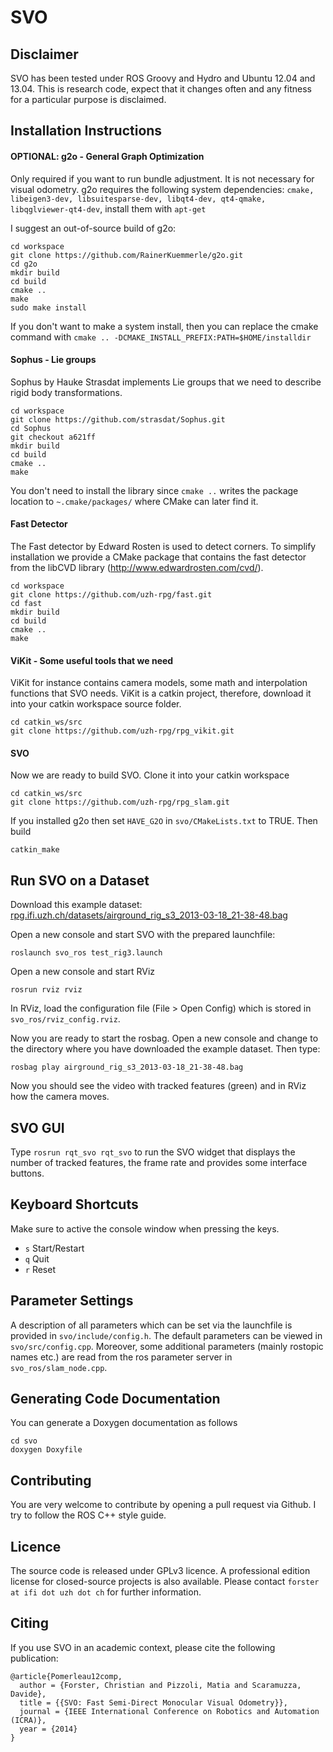 SVO
===

Disclaimer
----------

SVO has been tested under ROS Groovy and Hydro and Ubuntu 12.04 and 13.04. This is research code, expect that it changes often and any fitness for a particular purpose is disclaimed.

Installation Instructions
-------------------------

#### OPTIONAL: g2o - General Graph Optimization

Only required if you want to run bundle adjustment. It is not necessary for visual odometry.
g2o requires the following system dependencies: `cmake, libeigen3-dev, libsuitesparse-dev, libqt4-dev, qt4-qmake, libqglviewer-qt4-dev`, install them with `apt-get`
    
I suggest an out-of-source build of g2o:

    cd workspace
    git clone https://github.com/RainerKuemmerle/g2o.git
    cd g2o
    mkdir build
    cd build
    cmake ..
    make
    sudo make install

If you don't want to make a system install, then you can replace the cmake command with `cmake .. -DCMAKE_INSTALL_PREFIX:PATH=$HOME/installdir` 

#### Sophus - Lie groups

Sophus by Hauke Strasdat implements Lie groups that we need to describe rigid body transformations.

    cd workspace
    git clone https://github.com/strasdat/Sophus.git
    cd Sophus
    git checkout a621ff
    mkdir build
    cd build
    cmake ..
    make

You don't need to install the library since `cmake ..` writes the package location to `~.cmake/packages/` where CMake can later find it.

#### Fast Detector

The Fast detector by Edward Rosten is used to detect corners.
To simplify installation we provide a CMake package that contains the fast detector from the libCVD library (http://www.edwardrosten.com/cvd/).

    cd workspace
    git clone https://github.com/uzh-rpg/fast.git
    cd fast
    mkdir build
    cd build
    cmake ..
    make

#### ViKit - Some useful tools that we need

ViKit for instance contains camera models, some math and interpolation functions that SVO needs.
ViKit is a catkin project, therefore, download it into your catkin workspace source folder.

    cd catkin_ws/src
    git clone https://github.com/uzh-rpg/rpg_vikit.git

#### SVO

Now we are ready to build SVO.
Clone it into your catkin workspace

    cd catkin_ws/src
    git clone https://github.com/uzh-rpg/rpg_slam.git

If you installed g2o then set `HAVE_G2O` in `svo/CMakeLists.txt` to TRUE.
Then build

    catkin_make


Run SVO on a Dataset
-------------------------

Download this example dataset: [rpg.ifi.uzh.ch/datasets/airground_rig_s3_2013-03-18_21-38-48.bag](http://rpg.ifi.uzh.ch/datasets/airground_rig_s3_2013-03-18_21-38-48.bag)

Open a new console and start SVO with the prepared launchfile:

    roslaunch svo_ros test_rig3.launch
    
Open a new console and start RViz

    rosrun rviz rviz
    
In RViz, load the configuration file (File > Open Config) which is stored in `svo_ros/rviz_config.rviz`.

Now you are ready to start the rosbag. Open a new console and change to the directory where you have downloaded the example dataset. Then type:

    rosbag play airground_rig_s3_2013-03-18_21-38-48.bag
    
Now you should see the video with tracked features (green) and in RViz how the camera moves. 

SVO GUI
-------

Type `rosrun rqt_svo rqt_svo` to run the SVO widget that displays the number of tracked features, the frame rate and provides some interface buttons.

Keyboard Shortcuts
------------------

Make sure to active the console window when pressing the keys.

* `s`   Start/Restart
* `q`   Quit
* `r`   Reset

Parameter Settings
------------------

A description of all parameters which can be set via the launchfile is provided in `svo/include/config.h`. The default parameters can be viewed in `svo/src/config.cpp`. Moreover, some additional parameters (mainly rostopic names etc.) are read from the ros parameter server in `svo_ros/slam_node.cpp`.

Generating Code Documentation
-----------------------------

You can generate a Doxygen documentation as follows

    cd svo
    doxygen Doxyfile

Contributing
------------

You are very welcome to contribute by opening a pull request via Github.
I try to follow the ROS C++ style guide.

Licence
-------

The source code is released under GPLv3 licence. A professional edition license for closed-source projects is also available. Please contact `forster at ifi dot uzh dot ch` for further information.

Citing
------

If you use SVO in an academic context, please cite the following publication:

    @article{Pomerleau12comp,
      author = {Forster, Christian and Pizzoli, Matia and Scaramuzza, Davide},
      title = {{SVO: Fast Semi-Direct Monocular Visual Odometry}},
      journal = {IEEE International Conference on Robotics and Automation (ICRA)},
      year = {2014}
    }